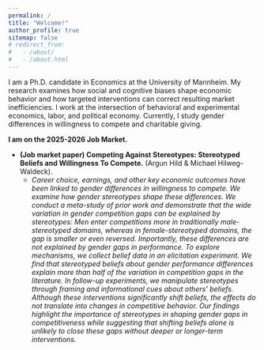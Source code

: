 ```yaml
---
permalink: /
title: "Welcome!"
author_profile: true
sitemap: false
# redirect_from: 
#   - /about/
#   - /about.html
---
```


I am a Ph.D. candidate in Economics at the University of Mannheim. My research examines how social and cognitive biases shape economic behavior and how targeted interventions can correct resulting market inefficiencies. I work at the intersection of behavioral and experimental economics, labor, and political economy. Currently, I study gender differences in willingness to compete and charitable giving.

**I am on the 2025-2026 Job Market.**


- **(Job market paper) Competing Against Stereotypes: Stereotyped Beliefs and Willingness To Compete.** (Argun Hild \& Michael Hilweg-Waldeck).
    - *Career choice, earnings, and other key economic outcomes have been linked to gender differences in willingness to compete. We examine how gender stereotypes shape these differences. We conduct a meta-study of prior work and demonstrate that the wide variation in gender competition gaps can be explained by stereotypes: Men enter competitions more in traditionally male-stereotyped domains, whereas in female-stereotyped domains, the gap is smaller or even reversed. Importantly, these differences are not explained by gender gaps in performance. To explore mechanisms, we collect belief data in an elicitation experiment. We find that stereotyped beliefs about gender performance differences explain more than half of the variation in competition gaps in the literature. In follow-up experiments, we manipulate stereotypes through framing and informational cues about others' beliefs. Although these interventions significantly shift beliefs, the effects do not translate into changes in competitive behavior. Our findings highlight the importance of stereotypes in shaping gender gaps in competitiveness while suggesting that shifting beliefs alone is unlikely to close these gaps without deeper or longer-term interventions.*


